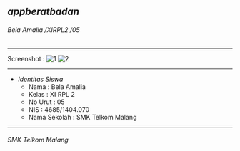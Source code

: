 ## *__appberatbadan__*
###### *Bela Amalia /XIRPL2 /05*
-------------------------------------------------------
Screenshot :
![1](https://cloud.githubusercontent.com/assets/22131343/20288368/827dab7a-ab05-11e6-996a-6481ec833a94.PNG)
![2](https://cloud.githubusercontent.com/assets/22131343/20288369/8289ba1e-ab05-11e6-8882-f2e98b02d6a7.PNG)

-------------------------------------------------------
* *Identitas Siswa* 
  * Nama          : Bela Amalia
  * Kelas         : XI RPL 2
  * No Urut       : 05
  * NIS           : 4685/1404.070
  * Nama Sekolah  : SMK Telkom Malang

-------------------------------------------------------

###### *SMK Telkom Malang*
